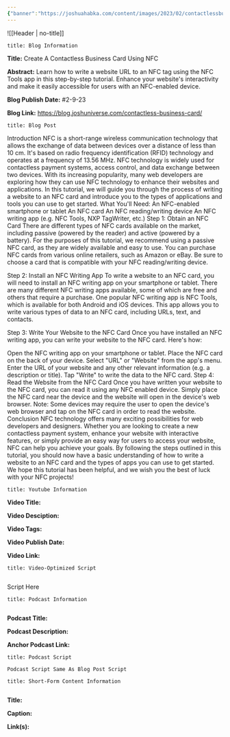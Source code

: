 ```yaml
---
{"banner":"https://joshuahabka.com/content/images/2023/02/contactlessbusinesscardheader.png","banner_x":0.5,"dg-publish":true,"permalink":"/blog/create-a-contactless-business-card-using-nfc/","dgPassFrontmatter":true,"noteIcon":"","created":"","updated":""}
---
```



![[Header \| no-title]]

```ad-info
title: Blog Information
```

**Title:** Create A Contactless Business Card Using NFC

**Abstract:** Learn how to write a website URL to an NFC tag using the NFC Tools app in this step-by-step tutorial. Enhance your website's interactivity and make it easily accessible for users with an NFC-enabled device.

**Blog Publish Date:** #2-9-23

**Blog Link:** https://blog.joshuniverse.com/contactless-business-card/

```ad-abstract
title: Blog Post
```

Introduction
NFC is a short-range wireless communication technology that allows the exchange of data between devices over a distance of less than 10 cm. It's based on radio frequency identification (RFID) technology and operates at a frequency of 13.56 MHz.
NFC technology is widely used for contactless payment systems, access control, and data exchange between two devices. With its increasing popularity, many web developers are exploring how they can use NFC technology to enhance their websites and applications.
In this tutorial, we will guide you through the process of writing a website to an NFC card and introduce you to the types of applications and tools you can use to get started.
What You'll Need:
An NFC-enabled smartphone or tablet
An NFC card
An NFC reading/writing device
An NFC writing app (e.g. NFC Tools, NXP TagWriter, etc.)
Step 1: Obtain an NFC Card
There are different types of NFC cards available on the market, including passive (powered by the reader) and active (powered by a battery). For the purposes of this tutorial, we recommend using a passive NFC card, as they are widely available and easy to use.
You can purchase NFC cards from various online retailers, such as Amazon or eBay. Be sure to choose a card that is compatible with your NFC reading/writing device.

Step 2: Install an NFC Writing App
To write a website to an NFC card, you will need to install an NFC writing app on your smartphone or tablet. There are many different NFC writing apps available, some of which are free and others that require a purchase.
One popular NFC writing app is NFC Tools, which is available for both Android and iOS devices. This app allows you to write various types of data to an NFC card, including URLs, text, and contacts.







Step 3: Write Your Website to the NFC Card
Once you have installed an NFC writing app, you can write your website to the NFC card. Here's how:

Open the NFC writing app on your smartphone or tablet.
Place the NFC card on the back of your device.
Select "URL" or "Website" from the app's menu.
Enter the URL of your website and any other relevant information (e.g. a description or title).
Tap "Write" to write the data to the NFC card.
Step 4: Read the Website from the NFC Card
Once you have written your website to the NFC card, you can read it using any NFC enabled device. Simply place the NFC card near the device and the website will open in the device's web browser.
Note: Some devices may require the user to open the device's web browser and tap on the NFC card in order to read the website.
Conclusion
NFC technology offers many exciting possibilities for web developers and designers. Whether you are looking to create a new contactless payment system, enhance your website with interactive features, or simply provide an easy way for users to access your website, NFC can help you achieve your goals.
By following the steps outlined in this tutorial, you should now have a basic understanding of how to write a website to an NFC card and the types of apps you can use to get started. We hope this tutorial has been helpful, and we wish you the best of luck with your NFC projects!

```ad-info
title: Youtube Information
```

**Video Title:**

**Video Desciption:**

**Video Tags:**

**Video Publish Date:**

**Video Link:**

```ad-abstract
title: Video-Optimized Script


```

Script Here

```ad-info
title: Podcast Information


```

**Podcast Title:**

**Podcast Description:**

**Anchor Podcast Link:**

```ad-info
title: Podcast Script

Podcast Script Same As Blog Post Script

```


```ad-info
title: Short-Form Content Information


```

**Title:**

**Caption:**

**Link(s):**

